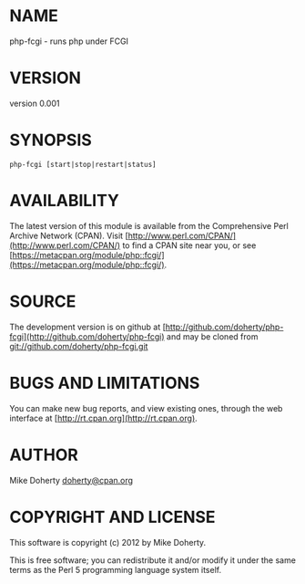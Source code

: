 # NAME

php-fcgi - runs php under FCGI

# VERSION

version 0.001

# SYNOPSIS

    php-fcgi [start|stop|restart|status]

# AVAILABILITY

The latest version of this module is available from the Comprehensive Perl
Archive Network (CPAN). Visit [http://www.perl.com/CPAN/](http://www.perl.com/CPAN/) to find a CPAN
site near you, or see [https://metacpan.org/module/php::fcgi/](https://metacpan.org/module/php::fcgi/).

# SOURCE

The development version is on github at [http://github.com/doherty/php-fcgi](http://github.com/doherty/php-fcgi)
and may be cloned from [git://github.com/doherty/php-fcgi.git](git://github.com/doherty/php-fcgi.git)

# BUGS AND LIMITATIONS

You can make new bug reports, and view existing ones, through the
web interface at [http://rt.cpan.org](http://rt.cpan.org).

# AUTHOR

Mike Doherty <doherty@cpan.org>

# COPYRIGHT AND LICENSE

This software is copyright (c) 2012 by Mike Doherty.

This is free software; you can redistribute it and/or modify it under
the same terms as the Perl 5 programming language system itself.